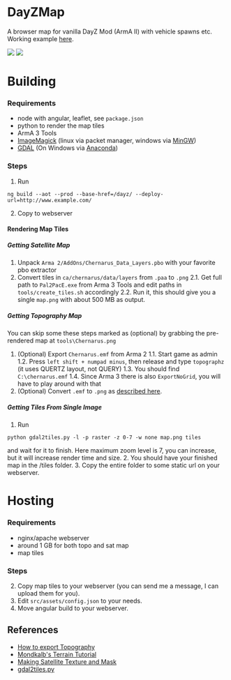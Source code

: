 # DayZMap
A browser map for vanilla DayZ Mod (ArmA II) with vehicle spawns etc.
Working example [here](https://www.perry-swift.de/dayz).

![](https://i.imgur.com/gzSdnTG.jpg)
![](https://i.imgur.com/mGFmJ1g.png)

# Building

### Requirements
* node with angular, leaflet, see `package.json`
* python to render the map tiles
* ArmA 3 Tools
* [ImageMagick](https://imagemagick.org/script/download.php) (linux via packet manager, windows via [MinGW](http://www.mingw.org/))
* [GDAL](https://gdal.org/index.html) (On Windows via [Anaconda](https://anaconda.org/))

### Steps
1. Run
```console
ng build --aot --prod --base-href=/dayz/ --deploy-url=http://www.example.com/
```
2. Copy to webserver

#### Rendering Map Tiles

##### Getting Satellite Map
1. Unpack `Arma 2/AddOns/Chernarus_Data_Layers.pbo` with your favorite pbo extractor
2. Convert tiles in `ca/chernarus/data/layers` from `.paa` to `.png`
   2.1. Get full path to `Pal2PacE.exe` from Arma 3 Tools and edit paths in `tools/create_tiles.sh` accordingly
   2.2. Run it, this should give you a single `map.png` with about 500 MB as output.

##### Getting Topography Map
You can skip some these steps marked as (optional) by grabbing the pre-rendered map at `tools\Chernarus.png`
1. (Optional) Export `Chernarus.emf` from Arma 2
   1.1. Start game as admin
   1.2. Press `left shift + numpad minus`, then release and type `topographz` (it uses QUERTZ layout, not QUERY)
   1.3. You should find `C:\chernarus.emf`
   1.4. Since Arma 3 there is also `ExportNoGrid`, you will have to play around with that
2. (Optional) Convert `.emf` to `.png` as [described here](https://community.bistudio.com/wiki/Making_Satellite_Texture_and_Mask).

##### Getting Tiles From Single Image
1. Run
  ```console
  python gdal2tiles.py -l -p raster -z 0-7 -w none map.png tiles
  ```
  and wait for it to finish. Here maximum zoom level is 7, you can increase, but it will increase render time and size.
2. You should have your finished map in the /tiles folder.
3. Copy the entire folder to some static url on your webserver.


# Hosting

### Requirements
* nginx/apache webserver
* around 1 GB for both topo and sat map
* map tiles

### Steps
2. Copy map tiles to your webserver (you can send me a message, I can upload them for you).
2. Edit `src/assets/config.json` to your needs.
3. Move angular build to your webserver.

## References
- [How to export Topography](http://killzonekid.com/arma-scripting-tutorials-how-to-export-topography/)
- [Mondkalb's Terrain Tutorial](https://community.bistudio.com/wiki/Mondkalb%27s_Terrain_Tutorial)
- [Making Satellite Texture and Mask](https://community.bistudio.com/wiki/Making_Satellite_Texture_and_Mask)
- [gdal2tiles.py](https://github.com/commenthol/gdal2tiles-leaflet)
